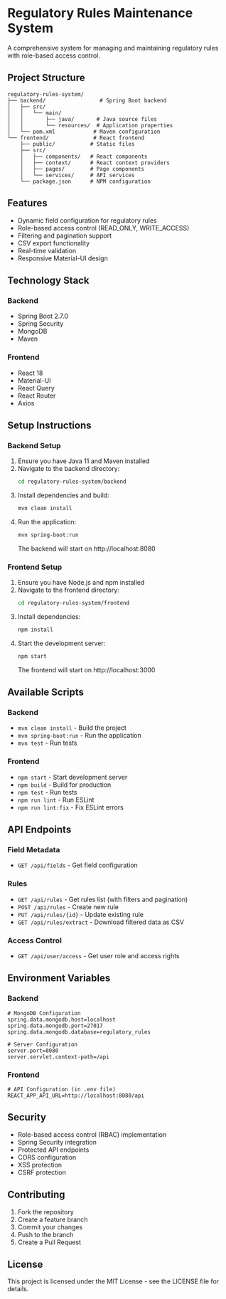 # Regulatory Rules Maintenance System

A comprehensive system for managing and maintaining regulatory rules with role-based access control.

## Project Structure

```
regulatory-rules-system/
├── backend/                 # Spring Boot backend
│   ├── src/
│   │   └── main/
│   │       ├── java/       # Java source files
│   │       └── resources/  # Application properties
│   └── pom.xml            # Maven configuration
└── frontend/              # React frontend
    ├── public/           # Static files
    ├── src/
    │   ├── components/   # React components
    │   ├── context/      # React context providers
    │   ├── pages/        # Page components
    │   └── services/     # API services
    └── package.json      # NPM configuration
```

## Features

- Dynamic field configuration for regulatory rules
- Role-based access control (READ_ONLY, WRITE_ACCESS)
- Filtering and pagination support
- CSV export functionality
- Real-time validation
- Responsive Material-UI design

## Technology Stack

### Backend
- Spring Boot 2.7.0
- Spring Security
- MongoDB
- Maven

### Frontend
- React 18
- Material-UI
- React Query
- React Router
- Axios

## Setup Instructions

### Backend Setup

1. Ensure you have Java 11 and Maven installed
2. Navigate to the backend directory:
   ```bash
   cd regulatory-rules-system/backend
   ```
3. Install dependencies and build:
   ```bash
   mvn clean install
   ```
4. Run the application:
   ```bash
   mvn spring-boot:run
   ```
   The backend will start on http://localhost:8080

### Frontend Setup

1. Ensure you have Node.js and npm installed
2. Navigate to the frontend directory:
   ```bash
   cd regulatory-rules-system/frontend
   ```
3. Install dependencies:
   ```bash
   npm install
   ```
4. Start the development server:
   ```bash
   npm start
   ```
   The frontend will start on http://localhost:3000

## Available Scripts

### Backend
- `mvn clean install` - Build the project
- `mvn spring-boot:run` - Run the application
- `mvn test` - Run tests

### Frontend
- `npm start` - Start development server
- `npm build` - Build for production
- `npm test` - Run tests
- `npm run lint` - Run ESLint
- `npm run lint:fix` - Fix ESLint errors

## API Endpoints

### Field Metadata
- `GET /api/fields` - Get field configuration

### Rules
- `GET /api/rules` - Get rules list (with filters and pagination)
- `POST /api/rules` - Create new rule
- `PUT /api/rules/{id}` - Update existing rule
- `GET /api/rules/extract` - Download filtered data as CSV

### Access Control
- `GET /api/user/access` - Get user role and access rights

## Environment Variables

### Backend
```properties
# MongoDB Configuration
spring.data.mongodb.host=localhost
spring.data.mongodb.port=27017
spring.data.mongodb.database=regulatory_rules

# Server Configuration
server.port=8080
server.servlet.context-path=/api
```

### Frontend
```env
# API Configuration (in .env file)
REACT_APP_API_URL=http://localhost:8080/api
```

## Security

- Role-based access control (RBAC) implementation
- Spring Security integration
- Protected API endpoints
- CORS configuration
- XSS protection
- CSRF protection

## Contributing

1. Fork the repository
2. Create a feature branch
3. Commit your changes
4. Push to the branch
5. Create a Pull Request

## License

This project is licensed under the MIT License - see the LICENSE file for details.
